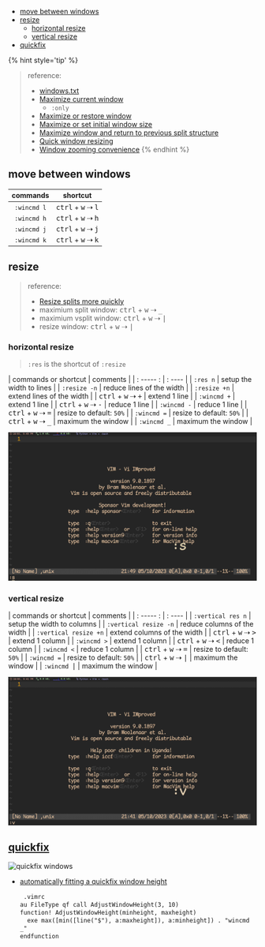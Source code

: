 <!-- START doctoc generated TOC please keep comment here to allow auto update -->
<!-- DON'T EDIT THIS SECTION, INSTEAD RE-RUN doctoc TO UPDATE -->

- [move between windows](#move-between-windows)
- [resize](#resize)
  - [horizontal resize](#horizontal-resize)
  - [vertical resize](#vertical-resize)
- [quickfix](#quickfix)

<!-- END doctoc generated TOC please keep comment here to allow auto update -->

{% hint style='tip' %}
> reference:
> - [windows.txt](https://vimhelp.org/windows.txt.html)
> - [Maximize current window](https://vim.fandom.com/wiki/Maximize_current_window)
>   - `:only`
> - [Maximize or restore window](https://vim.fandom.com/wiki/Maximize_or_restore_window)
> - [Maximize or set initial window size](https://vim.fandom.com/wiki/Maximize_or_set_initial_window_size)
> - [Maximize window and return to previous split structure](https://vim.fandom.com/wiki/Maximize_window_and_return_to_previous_split_structure)
> - [Quick window resizing](https://vim.fandom.com/wiki/Quick_window_resizing)
> - [Window zooming convenience](https://vim.fandom.com/wiki/Window_zooming_convenience)
{% endhint %}

## move between windows
| commands    | shortcut                                      |
| :---:       | :---:                                         |
| `:wincmd l` | <kbd>ctrl</kbd> + <kbd>w</kbd> ⇢ <kbd>l</kbd> |
| `:wincmd h` | <kbd>ctrl</kbd> + <kbd>w</kbd> ⇢ <kbd>h</kbd> |
| `:wincmd j` | <kbd>ctrl</kbd> + <kbd>w</kbd> ⇢ <kbd>j</kbd> |
| `:wincmd k` | <kbd>ctrl</kbd> + <kbd>w</kbd> ⇢ <kbd>k</kbd> |

## resize
> reference:
> - [Resize splits more quickly](https://vim.fandom.com/wiki/Resize_splits_more_quickly)
> - maximium split window: <kbd>ctrl</kbd> + <kbd>w</kbd> ⇢ <kbd>_</kbd>
> - maximium vsplit window: <kbd>ctrl</kbd> + <kbd>w</kbd> ⇢ <kbd>|</kbd>
> - resize window: <kbd>ctrl</kbd> + <kbd>w</kbd> ⇢ <kbd>|</kbd>

### horizontal resize
  > `:res` is the shortcut of `:resize`

| commands or shortcut                          | comments                      |
| : ----- :                                     | : ----                        |
| `:res n`                                      | setup the width to <n> lines  |
| `:resize -n`                                  | reduce <n> lines of the width |
| `:resize +n`                                  | extend <n> lines of the width |
| <kbd>ctrl</kbd> + <kbd>w</kbd> ⇢ <kbd>+</kbd> | extend 1 line                 |
| `:wincmd +`                                   | extend 1 line                 |
| <kbd>ctrl</kbd> + <kbd>w</kbd> ⇢ <kbd>-</kbd> | reduce 1 line                 |
| `:wincmd -`                                   | reduce 1 line                 |
| <kbd>ctrl</kbd> + <kbd>w</kbd> ⇢ <kbd>=</kbd> | resize to default: `50%`      |
| `:wincmd =`                                   | resize to default: `50%`      |
| <kbd>ctrl</kbd> + <kbd>w</kbd> ⇢ <kbd>_</kbd> | maximum the window            |
| `:wincmd _`                                   | maximum the window            |

![split resize](../screenshot/vim/windows/vim-windows-split-resize-1.gif)

### vertical resize

| commands or shortcut                               | comments                        |
| : ----- :                                          | : ----                          |
| `:vertical res n`                                  | setup the width to <n> columns  |
| `:vertical resize -n`                              | reduce <n> columns of the width |
| `:vertical resize +n`                              | extend <n> columns of the width |
| <kbd>ctrl</kbd> + <kbd>w</kbd> ⇢ <kbd>&gt;</kbd>   | extend 1 column                 |
| `:wincmd >`                                        | extend 1 column                 |
| <kbd>ctrl</kbd> + <kbd>w</kbd> ⇢ <kbd>&lt;</kbd>   | reduce 1 column                 |
| `:wincmd <`                                        | reduce 1 column                 |
| <kbd>ctrl</kbd> + <kbd>w</kbd> ⇢ <kbd>=</kbd>      | resize to default: `50%`        |
| `:wincmd =`                                        | resize to default: `50%`        |
| <kbd>ctrl</kbd> + <kbd>w</kbd> ⇢ <kbd>&#124;</kbd> | maximum the window              |
| `:wincmd ⎮`                                        | maximum the window              |

![vertical split resize](../screenshot/vim/windows/vim-windows-vsplit-resize-1.gif)

## [quickfix](http://vimdoc.sourceforge.net/htmldoc/quickfix.html)

![quickfix windows](../screenshot/vim/vimgrep-quckfix-window.gif)

- [automatically fitting a quickfix window height](https://vim.fandom.com/wiki/Automatically_fitting_a_quickfix_window_height)
  ```
   .vimrc
  au FileType qf call AdjustWindowHeight(3, 10)
  function! AdjustWindowHeight(minheight, maxheight)
    exe max([min([line("$"), a:maxheight]), a:minheight]) . "wincmd _"
  endfunction
  ```
